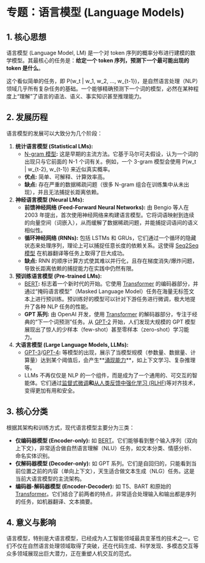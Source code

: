 # 专题：语言模型 (Language Models)
## 1. 核心思想
语言模型 (Language Model, LM) 是一个对 token 序列的概率分布进行建模的数学模型。其最核心的任务是：**给定一个 token 序列，预测下一个最可能出现的 token 是什么**。
  
这个看似简单的任务，即 P(w_t | w_1, w_2, ..., w_{t-1})，是自然语言处理（NLP）领域几乎所有复杂任务的基础。一个能够精确预测下一个词的模型，必然在某种程度上“理解”了语言的语法、语义、事实知识甚至推理能力。
## 2. 发展历程
语言模型的发展可以大致分为几个阶段：
1. **统计语言模型 (Statistical LMs):**
   - [N-gram 模型](./Lecture1-N-gram-%E6%A8%A1%E5%9E%8B.md)**:** 这是早期的主流方法。它基于马尔可夫假设，认为一个词的出现只与它前面的 N-1 个词有关。例如，一个 3-gram 模型会使用 P(w_t | w_{t-2}, w_{t-1}) 来近似真实概率。
   - **优点:** 简单、可解释、计算效率高。
   - **缺点:** 存在严重的数据稀疏问题（很多 N-gram 组合在训练集中从未出现），并且无法捕捉长距离依赖。
2. **神经语言模型 (Neural LMs):**
   - **前馈神经网络 (Feed-Forward Neural Networks):** 由 Bengio 等人在 2003 年提出，首次使用神经网络来构建语言模型。它将词语映射到连续的向量空间（词嵌入），从而缓解了数据稀疏问题，并能捕捉词语间的语义相似性。
   - **循环神经网络 (RNNs):** 包括 LSTMs 和 GRUs，它们通过一个循环的隐藏状态来处理序列，理论上可以捕捉任意长度的依赖关系。这使得 [Seq2Seq 模型](./Lecture1-Seq2Seq-%E6%A8%A1%E5%9E%8B.md) 在机器翻译等任务上取得了巨大成功。
   - **缺点:** RNN 的顺序计算方式使其难以并行化，且存在梯度消失/爆炸问题，导致长距离依赖的捕捉能力在实践中仍然有限。
3. **预训练语言模型 (Pre-trained LMs):**
   - [BERT](./Lecture1-BERT.md)**:** 标志着一个新时代的开始。它使用 [Transformer](./Lecture1-Transformer.md) 的编码器部分，并通过“掩码语言模型”（Masked Language Model）任务在海量无标签文本上进行预训练。预训练好的模型可以针对下游任务进行微调，极大地提升了各种 NLP 任务的性能。
   - **GPT 系列:** 由 OpenAI 开发，使用 [Transformer](./Lecture1-Transformer.md) 的解码器部分，专注于经典的“下一个词预测”任务。从 [GPT-2](./Lecture1-GPT-4.md) 开始，人们发现大规模的 GPT 模型展现出了惊人的少样本（few-shot）甚至零样本（zero-shot）学习能力。
4. **大语言模型 (Large Language Models, LLMs):**
   - [GPT-3](./Lecture1-GPT-4.md)/[GPT-4](./Lecture1-GPT-4.md)**:** 等模型的出现，展示了当模型规模（参数量、数据量、计算量）达到某个阈值后，会产生**[涌现能力](./Lecture1-Emergent-Behavior.md)**，如上下文学习、复杂推理等。
   - LLMs 不再仅仅是 NLP 的一个组件，而是成为了一个通用的、可交互的智能体。它们通过[监督式微调](./Lecture1-Supervised-Fine-Tuning.md)**和**[从人类反馈中强化学习 (RLHF)](./Lecture1-RLHF.md)等对齐技术，变得更加有用和安全。
## 3. 核心分类
根据其架构和训练方式，现代语言模型主要分为三类：
- **仅编码器模型 (Encoder-only):** 如 [BERT](./Lecture1-BERT.md)。它们能够看到整个输入序列（双向上下文），非常适合做自然语言理解（NLU）任务，如文本分类、情感分析、命名实体识别。
- **仅解码器模型 (Decoder-only):** 如 GPT 系列。它们是自回归的，只能看到当前位置之前的内容（单向上下文），天生适合做文本生成（NLG）任务。这是当前大语言模型的主流架构。
- **编码器-解码器模型 (Encoder-Decoder):** 如 T5、BART 和原始的 [Transformer](./Lecture1-Transformer.md)。它们结合了前两者的特点，非常适合处理输入和输出都是序列的任务，如机器翻译、文本摘要。
## 4. 意义与影响
语言模型，特别是大语言模型，已经成为人工智能领域最具变革性的技术之一。它们不仅在自然语言处理领域取得了突破，还在代码生成、科学发现、多模态交互等众多领域展现出巨大潜力，正在重塑人机交互的范式。